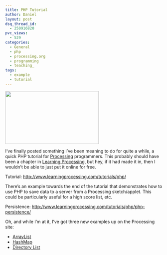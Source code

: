 ```yaml
---
title: PHP Tutorial
author: Daniel
layout: post
dsq_thread_id:
  - 250916820
pvc_views:
  - 529
categories:
  - General
  - php
  - processing.org
  - programming
  - teaching_
tags:
  - example
  - tutorial
---
```

<p><img src="http://shiffman.net/wp-content/uploads/2008/10/hashmap.jpg" alt="" title="hashmap" width="300" height="169" class="alignnone size-full wp-image-309" /></p>
<p>I&#8217;ve finally posted something I&#8217;ve been meaning to do for quite a while, a quick PHP tutorial for <a href="http://www.processing.org">Processing</a> programmers.  This probably should have been a chapter in <a href="http://www.learningprocessing.com">Learning Processing</a>, but hey, if it had made it in, then I wouldn&#8217;t be able to just put it online for free.</p>
<p>Tutorial: <a href="http://www.learningprocessing.com/tutorials/php/">http://www.learningprocessing.com/tutorials/php/</a> </p>
<p>There&#8217;s an example towards the end of the tutorial that demonstrates how to use PHP to save data to a server from a Processing sketch/applet.  This could be particularly useful for a high score list, etc.</p>
<p>Persistence: <a href="http://www.learningprocessing.com/tutorials/php/php-persistence/">http://www.learningprocessing.com/tutorials/php/php-persistence/</a></p>
<p>Oh, and while I&#8217;m at it, I&#8217;ve got three new examples up on the Processing site:</p>
<ul>
<li class = "arrow"><a href="http://www.processing.org/learning/topics/arraylistclass.html">ArrayList</a></li>
<li class = "arrow"><a href="http://www.processing.org/learning/topics/hashmapclass.html">HashMap</a></li>
<li class = "arrow"><a href="http://www.processing.org/learning/topics/directorylist.html">Directory List</a></li>
</ul>
